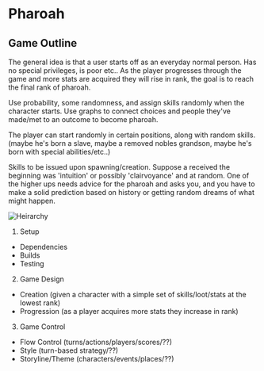 # Pharoah
## Game Outline

The general idea is that a user starts off as an everyday normal person. Has no special privileges, is poor etc..
As the player progresses through the game and more stats are acquired they will rise in rank, the goal is to reach the final rank of pharoah.


Use probability, some randomness, and assign skills randomly when the character starts.
Use graphs to connect choices and people they've made/met to an outcome to become pharoah.


The player can start randomly in certain positions, along with random skills. (maybe he's born a slave, maybe a removed nobles grandson, maybe he's born with special abilities/etc..)


Skills to be issued upon spawning/creation. Suppose a received the beginning was 'intuition' or possibly 'clairvoyance' and at random. One of the higher ups needs advice for the pharoah and asks you, and you have to make a solid prediction based on history or getting random dreams of what might happen.


![Heirarchy](http://www.historyforkids.net/images/EgyptianHierarchy2.gif)


1) Setup
* Dependencies
* Builds
* Testing

2) Game Design
* Creation (given a character with a simple set of skills/loot/stats at the lowest rank)
* Progression (as a player acquires more stats they increase in rank)

3) Game Control
* Flow Control (turns/actions/players/scores/??)
* Style (turn-based strategy/??)
* Storyline/Theme (characters/events/places/??)
